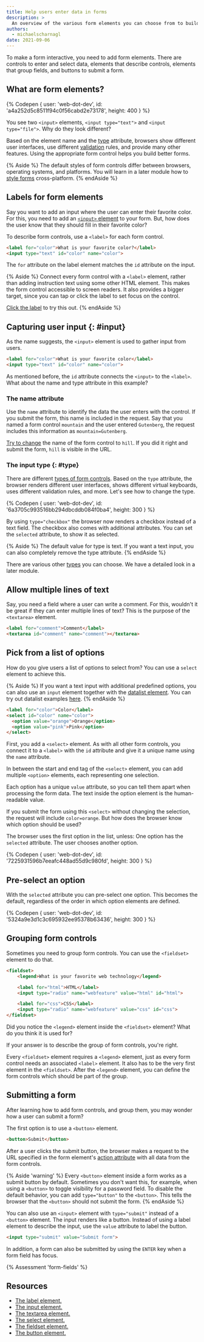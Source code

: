 ```yaml
---
title: Help users enter data in forms
description: >
  An overview of the various form elements you can choose from to build your form.
authors:
  - michaelscharnagl
date: 2021-09-06
---
```


To make a form interactive, you need to add form elements.
There are controls to enter and select data, elements that describe controls,
elements that group fields, and buttons to submit a form.

## What are form elements?

{% Codepen {
  user: 'web-dot-dev',
  id: 'a4a252d5c8511f94c0f56cabd2e73178',
  height: 400
} %}

You see two `<input>` elements, `<input type="text">` and `<input type="file">`. Why do they look different?

Based on the element name and the [type](/learn/forms/form-fields#type) attribute,
browsers show different user interfaces, use different
[validation](/learn/forms/validation) rules,
and provide many other features.
Using the appropriate form control helps you build better forms.

{% Aside %}
The default styles of form controls differ between browsers,
operating systems, and platforms.
You will learn in a later module how to [style forms](/learn/forms/css/styling) cross-platform.
{% endAside %}

## Labels for form elements

Say you want to add an input where the user can enter their favorite color.
For this, you need to add an [`<input>` element](/learn/forms/form-fields/#input) to your form.
But, how does the user know that they should fill in their favorite color?

To describe form controls, use a `<label>` for each form control.

```html
<label for="color">What is your favorite color?</label>
<input type="text" id="color" name="color">
```

The `for` attribute on the label element matches the `id` attribute on the input.

{% Aside %}
Connect every form control with a `<label>` element,
rather than adding instruction text using some other HTML element.
This makes the form control accessible to screen readers.
It also provides a bigger target, since you can tap or click the label to set focus on the control.

[Click the label](https://codepen.io/web-dot-dev/pen/3ce69644635734a084f45350993f4170) to try this out.
{% endAside %}

## Capturing user input {: #input}

As the name suggests, the `<input>` element is used to gather input from users.

```html
<label for="color">What is your favorite color</label>
<input type="text" id="color" name="color">
```

As mentioned before, the `id` attribute connects the `<input>` to the `<label>`.
What about the name and type attribute in this example?

### The name attribute

Use the `name` attribute to identify the data the user enters with the control.
If you submit the form, this name is included in the request.
Say that you named a form control `mountain` and the user entered `Gutenberg`,
the request includes this information as `mountain=Gutenberg`.

[Try to change](https://codepen.io/web-dot-dev/pen/a9ec1be360c53c5284da27a92fbd7248)
the name of the form control to `hill`.
If you did it right and submit the form, `hill` is visible in the URL.

### The input type {: #type}

There are different
[types of form controls](https://developer.mozilla.org/docs/Web/HTML/Element/input#input_types).
Based on the `type` attribute, the browser renders different user interfaces,
shows different virtual keyboards, uses different validation rules, and more.
Let's see how to change the type.

{% Codepen {
  user: 'web-dot-dev',
  id: '6a3705c993516bb294dbcddb084f0ba4',
  height: 300
} %}

By using `type="checkbox"` the browser now renders a checkbox instead of a text field.
The checkbox also comes with additional attributes.
You can set the `selected` attribute, to show it as selected.

{% Aside %}
The default value for type is text.
If you want a text input, you can also completely remove the type attribute.
{% endAside %}

There are various other [types](/learn/forms/fields) you can choose.
We have a detailed look in a later module.

## Allow multiple lines of text

Say, you need a field where a user can write a comment.
For this, wouldn't it be great if they can enter multiple lines of text?
This is the purpose of the `<textarea>` element.

```html
<label for="comment">Comment</label>
<textarea id="comment" name="comment"></textarea>
```
## Pick from a list of options

How do you give users a list of options to select from?
You can use a `select` element to achieve this.

{% Aside %}
If you want a text input with additional predefined options,
you can also use an `input` element together with the
[datalist element](https://developer.mozilla.org/docs/Web/HTML/Element/datalist).
You can try out datalist examples [here](https://simpl.info/datalist/).
{% endAside %}

```html
<label for="color">Color</label>
<select id="color" name="color">
  <option value="orange">Orange</option>
  <option value="pink">Pink</option>
</select>
```

First, you add a `<select>` element.
As with all other form controls, you connect it to a `<label>` with the `id` attribute
and give it a unique name using the `name` attribute.

In between the start and end tag of the `<select>` element,
you can add multiple `<option>` elements, each representing one selection.

Each option has a unique `value` attribute, so you can tell them apart when processing the form data.
The text inside the option element is the human-readable value.

If you submit the form using this `<select>` without changing the selection,
the request will include `color=orange`. But how does the browser know which option should be used?

The browser uses the first option in the list, unless:
One option has the `selected` attribute.
The user chooses another option.

{% Codepen {
  user: 'web-dot-dev',
  id: '7225931596b7eeafc448ad55d9c980fd',
  height: 300
} %}

## Pre-select an option

With the `selected` attribute you can pre-select one option.
This becomes the default, regardless of the order in which option elements are defined.

{% Codepen {
  user: 'web-dot-dev',
  id: '5324a9e3d1c3c695932ee95378b63436',
  height: 300
} %}

## Grouping form controls

Sometimes you need to group form controls. You can use the `<fieldset>` element to do that.

```html
<fieldset>
    <legend>What is your favorite web technology</legend>

    <label for="html">HTML</label>
    <input type="radio" name="webfeature" value="html" id="html">

    <label for="css">CSS</label>
    <input type="radio" name="webfeature" value="css" id="css">
</fieldset>
```
Did you notice the `<legend>` element inside the `<fieldset>` element? What do you think it is used for?

If your answer is to describe the group of form controls, you're right.

Every `<fieldset>` element requires a `<legend>` element,
just as every form control needs an associated `<label>` element.
It also has to be the very first element in the `<fieldset>`.
After the `<legend>` element, you can define the form controls which should be part of the group.

## Submitting a form

After learning how to add form controls, and group them, you may wonder how a user can submit a form?

The first option is to use a `<button>` element.

```html
<button>Submit</button>
```

After a user clicks the submit button,
the browser makes a request to the URL specified in the form element's
[action attribute](/learn/forms/form-element#where-is-the-data-processed)
with all data from the form controls.

{% Aside 'warning' %}
Every `<button>` element inside a form works as a submit button by default.
Sometimes you don't want this, for example,
when using a `<button>` to toggle visibility for a password field.
To disable the default behavior, you can add `type="button"` to the `<button>`.
This tells the browser that the `<button>` should not submit the form.
{% endAside %}

You can also use an `<input>` element with `type="submit"` instead of a `<button>` element.
The input renders like a button.
Instead of using a label element to describe the input, use the `value` attribute to label the button.

```html
<input type="submit" value="Submit form">
```

In addition, a form can also be submitted by using the `ENTER` key when a form field has focus.

{% Assessment 'form-fields' %}

## Resources

- [The label element.](https://developer.mozilla.org/docs/Web/HTML/Element/label)
- [The input element.](https://developer.mozilla.org/docs/Web/HTML/Element/input)
- [The textarea element.](https://developer.mozilla.org/docs/Web/HTML/Element/textarea)
- [The select element.](https://developer.mozilla.org/docs/Web/HTML/Element/select)
- [The fieldset element.](https://developer.mozilla.org/docs/Web/HTML/Element/fieldset)
- [The button element.](https://developer.mozilla.org/docs/Web/HTML/Element/button)
